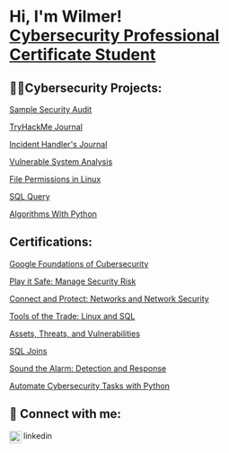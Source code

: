 <h1>Hi, I'm Wilmer! <br/><a href="https://github.com/lopezcybersec">Cybersecurity Professional Certificate Student</a></h1>

<h2>👨‍💻Cybersecurity Projects:</h2>

<a href="https://github.com/lopezcybersec/Botium-Toys-Internal-Security-Audit">Sample Security Audit</a>

<a href="https://docs.google.com/document/d/1M95F5SOVn8MICiYllRm8uZNIScMhpmXmMCmaShcvPF8/edit?usp=sharing">TryHackMe Journal</a>

<a href="https://docs.google.com/document/d/16VOruvd61sQTai6m_ZH0LQwphWRkzmwUyq_2TOgE4Lk/edit?usp=sharing">Incident Handler's Journal</a>

<a href="https://github.com/lopezcybersec/Vulnerability-Assessment-Activity">Vulnerable System Analysis</a>

<a href="https://github.com/lopezcybersec/Linux-File-Permissions">File Permissions in Linux</a>

<a href="https://github.com/lopezcybersec/SQL-Query-Filter-Application">SQL Query</a>

<a href="https://docs.google.com/document/d/1idObeLmt736apeiu7DUWgyDFi1rOsYwSJPXKp_zEsAY/edit?usp=sharing">Algorithms With Python</a>

<h2> Certifications:</h2> 

<a href="https://www.coursera.org/account/accomplishments/certificate/FJQDE3NS1DAI">Google Foundations of Cubersecurity</a> 

<a href="https://www.coursera.org/account/accomplishments/certificate/UL6KZNEV9WJ7">Play it Safe: Manage Security Risk</a> 

<a href="https://www.coursera.org/account/accomplishments/certificate/GWAPWCBA1X06">Connect and Protect: Networks and Network Security</a>

<a href="https://www.coursera.org/account/accomplishments/certificate/SKDCJNLYHLKG">Tools of the Trade: Linux and SQL</a>

<a href="https://www.coursera.org/account/accomplishments/certificate/HSGEOP7OIRVW">Assets, Threats, and Vulnerabilities</a>

<a href="https://www.coursera.org/account/accomplishments/certificate/KIBHMFR2IG52">SQL Joins</a>

<a href="https://www.coursera.org/account/accomplishments/certificate/IP9BXSJIXBFB">Sound the Alarm: Detection and Response</a>

<a href="https://www.coursera.org/account/accomplishments/certificate/GBN7EPLMYZ7Y">Automate Cybersecurity Tasks with Python</a>

<h2> 🤳 Connect with me:</h2>
<img align="left" alt="wilmer-lopez| LinkedIn" width="22px" src="https://cdn.jsdelivr.net/npm/simple-icons@v3/icons/linkedin.svg" />linkedin

[linkedin]: https://linkedin.com/in/wilmer-lopez-4a7875321/

<!--
**lopezcybersec/lopezcybersec** is a ✨ _special_ ✨ repository because its `README.md` (this file) appears on your GitHub profile.

Here are some ideas to get you started:

- 🔭 I’m currently working on ...
- 🌱 I’m currently learning ...
- 👯 I’m looking to collaborate on ...
- 🤔 I’m looking for help with ...
- 💬 Ask me about ...
- 📫 How to reach me: ...
- 😄 Pronouns: ...
- ⚡ Fun fact: ...
-->
